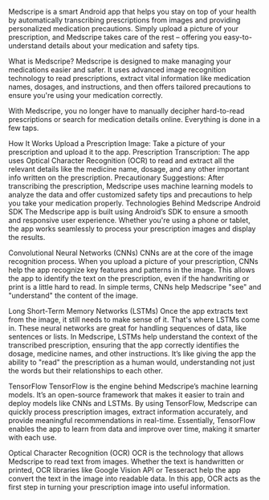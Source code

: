 Medscripe is a smart Android app that helps you stay on top of your health by automatically transcribing prescriptions from images and providing personalized medication precautions. Simply upload a picture of your prescription, and Medscripe takes care of the rest – offering you easy-to-understand details about your medication and safety tips.

What is Medscripe?
Medscripe is designed to make managing your medications easier and safer. It uses advanced image recognition technology to read prescriptions, extract vital information like medication names, dosages, and instructions, and then offers tailored precautions to ensure you're using your medication correctly.

With Medscripe, you no longer have to manually decipher hard-to-read prescriptions or search for medication details online. Everything is done in a few taps.

How It Works
Upload a Prescription Image: Take a picture of your prescription and upload it to the app.
Prescription Transcription: The app uses Optical Character Recognition (OCR) to read and extract all the relevant details like the medicine name, dosage, and any other important info written on the prescription.
Precautionary Suggestions: After transcribing the prescription, Medscripe uses machine learning models to analyze the data and offer customized safety tips and precautions to help you take your medication properly.
Technologies Behind Medscripe
Android SDK
The Medscripe app is built using Android’s SDK to ensure a smooth and responsive user experience. Whether you're using a phone or tablet, the app works seamlessly to process your prescription images and display the results.

Convolutional Neural Networks (CNNs)
CNNs are at the core of the image recognition process. When you upload a picture of your prescription, CNNs help the app recognize key features and patterns in the image. This allows the app to identify the text on the prescription, even if the handwriting or print is a little hard to read. In simple terms, CNNs help Medscripe "see" and "understand" the content of the image.

Long Short-Term Memory Networks (LSTMs)
Once the app extracts text from the image, it still needs to make sense of it. That's where LSTMs come in. These neural networks are great for handling sequences of data, like sentences or lists. In Medscripe, LSTMs help understand the context of the transcribed prescription, ensuring that the app correctly identifies the dosage, medicine names, and other instructions. It’s like giving the app the ability to "read" the prescription as a human would, understanding not just the words but their relationships to each other.

TensorFlow
TensorFlow is the engine behind Medscripe’s machine learning models. It’s an open-source framework that makes it easier to train and deploy models like CNNs and LSTMs. By using TensorFlow, Medscripe can quickly process prescription images, extract information accurately, and provide meaningful recommendations in real-time. Essentially, TensorFlow enables the app to learn from data and improve over time, making it smarter with each use.

Optical Character Recognition (OCR)
OCR is the technology that allows Medscripe to read text from images. Whether the text is handwritten or printed, OCR libraries like Google Vision API or Tesseract help the app convert the text in the image into readable data. In this app, OCR acts as the first step in turning your prescription image into useful information.
